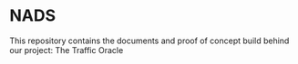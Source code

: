 # NADS

This repository contains the documents and proof of concept build behind our project: The Traffic Oracle
